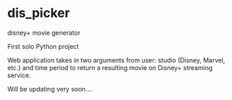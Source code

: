 # dis_picker
disney+ movie generator

First solo Python project

Web application takes in two arguments from user: studio (Disney, Marvel, etc.) and time period to return a resulting movie on Disney+ streaming service.

Will be updating very soon....
